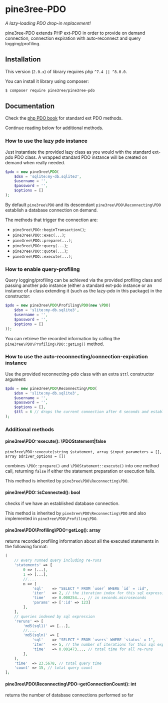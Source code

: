 # pine3ree-PDO

*A lazy-loading PDO drop-in replacement!*

pine3ree-PDO extends PHP ext-PDO in order to provide on demand connection, connection
expiration with auto-reconnect and query logging/profiling.


## Installation

This version (`2.0.x`) of library requires php `^7.4 || ^8.0.0`.

You can install it library using composer:

```bash
$ composer require pine3ree/pine3ree-pdo
```

## Documentation

Check the [php PDO book](https://www.php.net/manual/en/book.pdo.php) for standard ext PDO methods.

Continue reading below for additional methods.

### How to use the lazy pdo instance

Just instantiate the provided lazy class as you would with the standard ext-pdo
PDO class. A wrapped standard PDO instance will be created on demand when really needed.

```php
$pdo = new pine3ree\PDO(
    $dsn = 'sqlite:my-db.sqlite3',
    $username = '',
    $password = '',
    $options = []
);
```

By default `pine3ree\PDO` and its descendant `pine3ree\PDO\Reconnecting\PDO` establish a
database connection on demand.

The methods that trigger the connection are:

- `pine3ree\PDO::beginTransaction()`;
- `pine3ree\PDO::exec(...)`;
- `pine3ree\PDO::prepare(...)`;
- `pine3ree\PDO::query(...)`;
- `pine3ree\PDO::quote(...)`;
- `pine3ree\PDO::execute(...)`;


### How to enable query-profiling

Query logging/profiling can be achieved via the provided profiling class and passing
another pdo instance (either a standard ext-pdo instance or an instance of a class
extending it (such as the lazy-pdo in this package) in the constructor:
```php
$pdo = new pine3ree\PDO\Profiling\PDO(new \PDO(
    $dsn = 'slite:my-db.sqlite3',
    $username = '',
    $password = '',
    $options = []
));
```
You can retrieve the recorded information by calling the `pine3ree\PDO\Profiling\PDO::getLog()` method.


### How to use the auto-reconnecting/connection-expiration instance

Use the provided reconnecting-pdo class with an extra `$ttl` constructor argument:

```php
$pdo = new pine3ree\PDO\Reconnecting\PDO(
    $dsn = 'slite:my-db.sqlite3',
    $username = '',
    $password = '',
    $options = [],
    $ttl = 6 // drops the current connection after 6 seconds and establish a new one on demand
);
```


### Additional methods

#### pine3ree\PDO::execute(): \PDOStatement|false
```
pine3ree\PDO::execute(string $statement, array $input_parameters = [], array $driver_options = [])
```
combines `\PDO::prepare()` and `\PDOStatement::execute()` into one method call,
returning `false` if either the statement preparation or execution fails.

This method is inherited by `pine3ree\PDO\Reconnecting\PDO`.

#### pine3ree\PDO::isConnected(): bool

checks if we have an established database connection.

This method is inherited by `pine3ree\PDO\Reconnecting\PDO` and also implemented in `pine3ree\PDO\Profiling\PDO`.

#### pine3ree\PDO\Profiling\PDO::getLog(): array
returns recorded profiling information about all the executed statements in the
following format:
```php
[
    // every runned query including re-runs
    'statements' => [
        0 => [...],
        1 => [...],
        //....
        n => [
            'sql'    => "SELECT * FROM `user` WHERE `id` = :id",
            'iter'   => 2, // the iteration index for this sql expression
            'time'   => 0.000254..., // in seconds.microseconds
            'params' => [':id' => 123]
        ],
    ],
    // queries indexed by sql expression
    'reruns' => [
        'md5(sql1)' => [...],
        //...,
        'md5(sqln)' => [
            'sql'    => "SELECT * FROM `users` WHERE `status` = 1",
            'iter'   => 5, // the number of iterations for this sql expression
            'time'   => 0.001473..., // total time for all re-runs
        ],
    ],
    'time'  => 23.5678, // total query time
    'count' => 15, // total query count
];
```
#### pine3ree\PDO\Reconnecting\PDO::getConnectionCount(): int
returns the number of database connections performed so far

